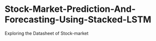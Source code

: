 # Stock-Market-Prediction-And-Forecasting-Using-Stacked-LSTM
Exploring the Datasheet of Stock-market

